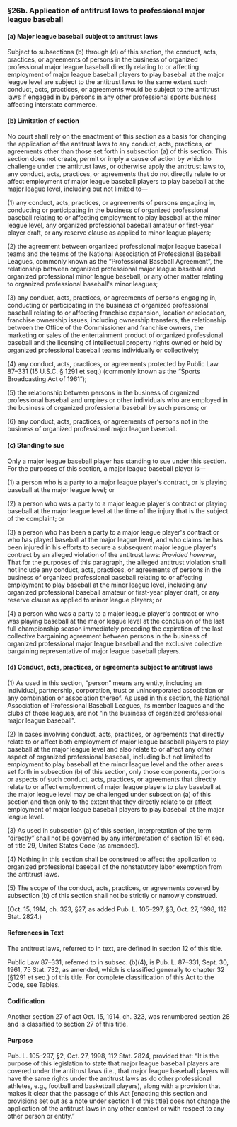 ### §26b. Application of antitrust laws to professional major league baseball ###

#### (a) Major league baseball subject to antitrust laws ####

Subject to subsections (b) through (d) of this section, the conduct, acts, practices, or agreements of persons in the business of organized professional major league baseball directly relating to or affecting employment of major league baseball players to play baseball at the major league level are subject to the antitrust laws to the same extent such conduct, acts, practices, or agreements would be subject to the antitrust laws if engaged in by persons in any other professional sports business affecting interstate commerce.

#### (b) Limitation of section ####

No court shall rely on the enactment of this section as a basis for changing the application of the antitrust laws to any conduct, acts, practices, or agreements other than those set forth in subsection (a) of this section. This section does not create, permit or imply a cause of action by which to challenge under the antitrust laws, or otherwise apply the antitrust laws to, any conduct, acts, practices, or agreements that do not directly relate to or affect employment of major league baseball players to play baseball at the major league level, including but not limited to—

(1) any conduct, acts, practices, or agreements of persons engaging in, conducting or participating in the business of organized professional baseball relating to or affecting employment to play baseball at the minor league level, any organized professional baseball amateur or first-year player draft, or any reserve clause as applied to minor league players;

(2) the agreement between organized professional major league baseball teams and the teams of the National Association of Professional Baseball Leagues, commonly known as the “Professional Baseball Agreement”, the relationship between organized professional major league baseball and organized professional minor league baseball, or any other matter relating to organized professional baseball's minor leagues;

(3) any conduct, acts, practices, or agreements of persons engaging in, conducting or participating in the business of organized professional baseball relating to or affecting franchise expansion, location or relocation, franchise ownership issues, including ownership transfers, the relationship between the Office of the Commissioner and franchise owners, the marketing or sales of the entertainment product of organized professional baseball and the licensing of intellectual property rights owned or held by organized professional baseball teams individually or collectively;

(4) any conduct, acts, practices, or agreements protected by Public Law 87–331 (15 U.S.C. § 1291 et seq.) (commonly known as the “Sports Broadcasting Act of 1961”);

(5) the relationship between persons in the business of organized professional baseball and umpires or other individuals who are employed in the business of organized professional baseball by such persons; or

(6) any conduct, acts, practices, or agreements of persons not in the business of organized professional major league baseball.

#### (c) Standing to sue ####

Only a major league baseball player has standing to sue under this section. For the purposes of this section, a major league baseball player is—

(1) a person who is a party to a major league player's contract, or is playing baseball at the major league level; or

(2) a person who was a party to a major league player's contract or playing baseball at the major league level at the time of the injury that is the subject of the complaint; or

(3) a person who has been a party to a major league player's contract or who has played baseball at the major league level, and who claims he has been injured in his efforts to secure a subsequent major league player's contract by an alleged violation of the antitrust laws: *Provided however*, That for the purposes of this paragraph, the alleged antitrust violation shall not include any conduct, acts, practices, or agreements of persons in the business of organized professional baseball relating to or affecting employment to play baseball at the minor league level, including any organized professional baseball amateur or first-year player draft, or any reserve clause as applied to minor league players; or

(4) a person who was a party to a major league player's contract or who was playing baseball at the major league level at the conclusion of the last full championship season immediately preceding the expiration of the last collective bargaining agreement between persons in the business of organized professional major league baseball and the exclusive collective bargaining representative of major league baseball players.

#### (d) Conduct, acts, practices, or agreements subject to antitrust laws ####

(1) As used in this section, “person” means any entity, including an individual, partnership, corporation, trust or unincorporated association or any combination or association thereof. As used in this section, the National Association of Professional Baseball Leagues, its member leagues and the clubs of those leagues, are not “in the business of organized professional major league baseball”.

(2) In cases involving conduct, acts, practices, or agreements that directly relate to or affect both employment of major league baseball players to play baseball at the major league level and also relate to or affect any other aspect of organized professional baseball, including but not limited to employment to play baseball at the minor league level and the other areas set forth in subsection (b) of this section, only those components, portions or aspects of such conduct, acts, practices, or agreements that directly relate to or affect employment of major league players to play baseball at the major league level may be challenged under subsection (a) of this section and then only to the extent that they directly relate to or affect employment of major league baseball players to play baseball at the major league level.

(3) As used in subsection (a) of this section, interpretation of the term “directly” shall not be governed by any interpretation of section 151 et seq. of title 29, United States Code (as amended).

(4) Nothing in this section shall be construed to affect the application to organized professional baseball of the nonstatutory labor exemption from the antitrust laws.

(5) The scope of the conduct, acts, practices, or agreements covered by subsection (b) of this section shall not be strictly or narrowly construed.

(Oct. 15, 1914, ch. 323, §27, as added Pub. L. 105–297, §3, Oct. 27, 1998, 112 Stat. 2824.)

#### References in Text ####

The antitrust laws, referred to in text, are defined in section 12 of this title.

Public Law 87–331, referred to in subsec. (b)(4), is Pub. L. 87–331, Sept. 30, 1961, 75 Stat. 732, as amended, which is classified generally to chapter 32 (§1291 et seq.) of this title. For complete classification of this Act to the Code, see Tables.

#### Codification ####

Another section 27 of act Oct. 15, 1914, ch. 323, was renumbered section 28 and is classified to section 27 of this title.

#### Purpose ####

Pub. L. 105–297, §2, Oct. 27, 1998, 112 Stat. 2824, provided that: “It is the purpose of this legislation to state that major league baseball players are covered under the antitrust laws (i.e., that major league baseball players will have the same rights under the antitrust laws as do other professional athletes, e.g., football and basketball players), along with a provision that makes it clear that the passage of this Act [enacting this section and provisions set out as a note under section 1 of this title] does not change the application of the antitrust laws in any other context or with respect to any other person or entity.”